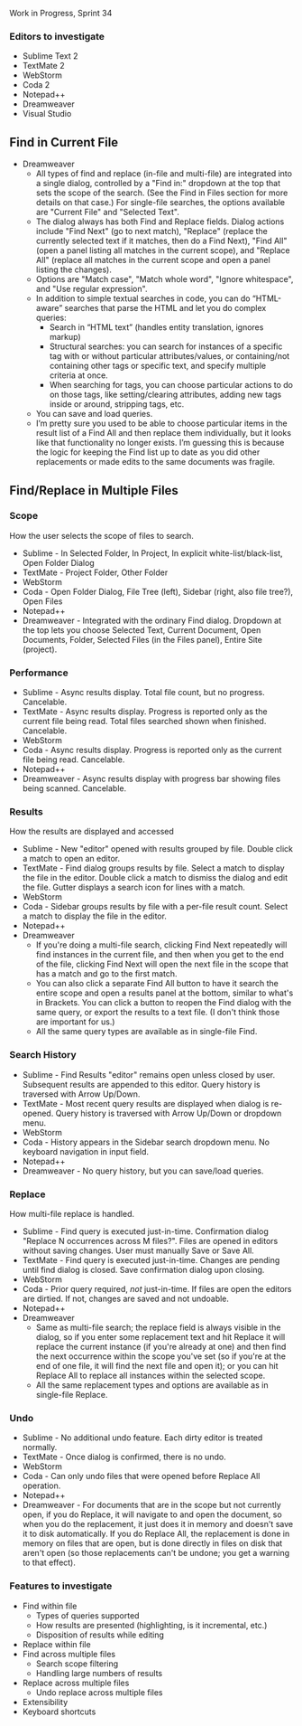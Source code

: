 Work in Progress, Sprint 34

### Editors to investigate

* Sublime Text 2
* TextMate 2
* WebStorm
* Coda 2
* Notepad++
* Dreamweaver
* Visual Studio

## Find in Current File

* Dreamweaver
    * All types of find and replace (in-file and multi-file) are integrated into a single dialog, controlled by a "Find in:" dropdown at the top that sets the scope of the search. (See the Find in Files section for more details on that case.) For single-file searches, the options available are "Current File" and "Selected Text".
    * The dialog always has both Find and Replace fields. Dialog actions include "Find Next" (go to next match), "Replace" (replace the currently selected text if it matches, then do a Find Next), "Find All" (open a panel listing all matches in the current scope), and "Replace All" (replace all matches in the current scope and open a panel listing the changes).
    * Options are "Match case", "Match whole word", "Ignore whitespace", and "Use regular expression".
    * In addition to simple textual searches in code, you can do “HTML-aware” searches that parse the HTML and let you do complex queries:
        * Search in “HTML text” (handles entity translation, ignores markup)
        * Structural searches: you can search for instances of a specific tag with or without particular attributes/values, or containing/not containing other tags or specific text, and specify multiple criteria at once.
        * When searching for tags, you can choose particular actions to do on those tags, like setting/clearing attributes, adding new tags inside or around, stripping tags, etc.
    * You can save and load queries.
    * I’m pretty sure you used to be able to choose particular items in the result list of a Find All and then replace them individually, but it looks like that functionality no longer exists. I’m guessing this is because the logic for keeping the Find list up to date as you did other replacements or made edits to the same documents was fragile.

## Find/Replace in Multiple Files

### Scope

How the user selects the scope of files to search.

* Sublime - In Selected Folder, In Project, In explicit white-list/black-list, Open Folder Dialog
* TextMate - Project Folder, Other Folder
* WebStorm
* Coda - Open Folder Dialog, File Tree (left), Sidebar (right, also file tree?), Open Files
* Notepad++
* Dreamweaver - Integrated with the ordinary Find dialog. Dropdown at the top lets you choose Selected Text, Current Document, Open Documents, Folder, Selected Files (in the Files panel), Entire Site (project).

### Performance

* Sublime - Async results display. Total file count, but no progress. Cancelable.
* TextMate - Async results display. Progress is reported only as the current file being read. Total files searched shown when finished. Cancelable.
* WebStorm
* Coda - Async results display. Progress is reported only as the current file being read. Cancelable.
* Notepad++
* Dreamweaver - Async results display with progress bar showing files being scanned. Cancelable.

### Results

How the results are displayed and accessed

* Sublime - New "editor" opened with results grouped by file. Double click a match to open an editor.
* TextMate - Find dialog groups results by file. Select a match to display the file in the editor. Double click a match to dismiss the dialog and edit the file. Gutter displays a search icon for lines with a match.
* WebStorm
* Coda - Sidebar groups results by file with a per-file result count. Select a match to display the file in the editor.
* Notepad++
* Dreamweaver
    * If you're doing a multi-file search, clicking Find Next repeatedly will find instances in the current file, and then when you get to the end of the file, clicking Find Next will open the next file in the scope that has a match and go to the first match.
    * You can also click a separate Find All button to have it search the entire scope and open a results panel at the bottom, similar to what's in Brackets. You can click a button to reopen the Find dialog with the same query, or export the results to a text file. (I don't think those are important for us.)
    * All the same query types are available as in single-file Find.

### Search History

* Sublime - Find Results "editor" remains open unless closed by user. Subsequent results are appended to this editor. Query history is traversed with Arrow Up/Down.
* TextMate - Most recent query results are displayed when dialog is re-opened. Query history is traversed with Arrow Up/Down or dropdown menu. 
* WebStorm
* Coda - History appears in the Sidebar search dropdown menu. No keyboard navigation in input field.
* Notepad++
* Dreamweaver - No query history, but you can save/load queries.

### Replace

How multi-file replace is handled.

* Sublime - Find query is executed just-in-time. Confirmation dialog "Replace N occurrences across M files?". Files are opened in editors without saving changes. User must manually Save or Save All.
* TextMate - Find query is executed just-in-time. Changes are pending until find dialog is closed. Save confirmation dialog upon closing.
* WebStorm
* Coda - Prior query required, *not* just-in-time. If files are open the editors are dirtied. If not, changes are saved and not undoable.
* Notepad++
* Dreamweaver
    * Same as multi-file search; the replace field is always visible in the dialog, so if you enter some replacement text and hit Replace it will replace the current instance (if you're already at one) and then find the next occurrence within the scope you've set (so if you're at the end of one file, it will find the next file and open it); or you can hit Replace All to replace all instances within the selected scope.
    * All the same replacement types and options are available as in single-file Replace.

### Undo 
* Sublime - No additional undo feature. Each dirty editor is treated normally.
* TextMate - Once dialog is confirmed, there is no undo.
* WebStorm
* Coda - Can only undo files that were opened before Replace All operation.
* Notepad++
* Dreamweaver - For documents that are in the scope but not currently open, if you do Replace, it will navigate to and open the document, so when you do the replacement, it just does it in memory and doesn't save it to disk automatically. If you do Replace All, the replacement is done in memory on files that are open, but is done directly in files on disk that aren't open (so those replacements can't be undone; you get a warning to that effect).

### Features to investigate

* Find within file
    * Types of queries supported
    * How results are presented (highlighting, is it incremental, etc.)
    * Disposition of results while editing
* Replace within file
* Find across multiple files
    * Search scope filtering
    * Handling large numbers of results
* Replace across multiple files
    * Undo replace across multiple files
* Extensibility
* Keyboard shortcuts